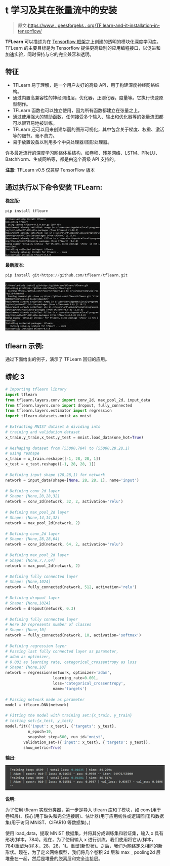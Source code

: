 # t 学习及其在张量流中的安装

> 原文:[https://www . geesforgeks . org/TF learn-and-it-installation-in-tensorflow/](https://www.geeksforgeeks.org/tflearn-and-its-installation-in-tensorflow/)

**TFLearn** 可以描述为在 [Tensorflow 框架](https://www.geeksforgeeks.org/introduction-tensor-tensorflow/)之上创建的透明的模块化深度学习库。TFLearn 的主要目标是为 Tensorflow 提供更高级别的应用编程接口，以促进和加速实验，同时保持与它的完全兼容和透明。

## 特征

*   TFLearn 易于理解，是一个用户友好的高级 API，用于构建深度神经网络结构。
*   通过内置高兼容性的神经网络层，优化器，正则化器，度量等。它执行快速原型制作。
*   TFLearn 函数也可以独立使用，因为所有函数都建立在张量之上。
*   通过使用强大的辅助函数，任何接受多个输入、输出和优化器等的张量流图都可以很容易地被训练。
*   TFLearn 还可以用来创建华丽的图形可视化，其中包含关于梯度、权重、激活等的细节。毫不费力。
*   易于放置设备以利用多个中央处理器/图形处理器。

许多最近流行的深度学习网络体系结构，如卷积、残差网络、LSTM、PReLU、BatchNorm、生成网络等，都是由这个高级 API 支持的。

**注意:** TFLearn v0.5 仅兼容 TensorFlow 版本

## **通过执行以下命令安装 TFLearn:**

**稳定版:**

```py
pip install tflearn
```

![](img/31a69f013294d205ea96b0b686cab9c1.png)

**最新版本:**

```py
pip install git+https://github.com/tflearn/tflearn.git
```

![](img/28a24e7ab01137452fdf433def4ed66e.png)

## tflearn 示例:

通过下面给出的例子，演示了 TFLearn 回归的应用。

## 蟒蛇 3

```py
# Importing tflearn library 
import tflearn
from tflearn.layers.conv import conv_2d, max_pool_2d, input_data
from tflearn.layers.core import dropout, fully_connected
from tflearn.layers.estimator import regression
import tflearn.datasets.mnist as mnist

# Extracting MNIST dataset & dividing into 
# training and validation dataset
x_train,y_train,x_test,y_test = mnist.load_data(one_hot=True)

# Reshaping dataset from (55000,784) to (55000,28,28,1) 
# using reshape
x_train = x_train.reshape([-1, 28, 28, 1])
x_test = x_test.reshape([-1, 28, 28, 1])

# Defining input shape (28,28,1) for network 
network = input_data(shape=[None, 28, 28, 1], name='input')

# Defining conv_2d layer 
# Shape: [None,28,28,32]
network = conv_2d(network, 32, 2, activation='relu')

# Defining max_pool_2d layer 
# Shape: [None,14,14,32]
network = max_pool_2d(network, 2)

# Defining conv_2d layer 
# Shape: [None,28,28,64]
network = conv_2d(network, 64, 2, activation='relu')

# Defining max_pool_2d layer 
# Shape: [None,7,7,64]
network = max_pool_2d(network, 2)

# Defining fully connected layer 
# Shape: [None,1024]
network = fully_connected(network, 512, activation='relu')

# Defining dropout layer 
# Shape: [None,1024]
network = dropout(network, 0.3)

# Defining fully connected layer
# Here 10 represents number of classes 
# Shape: [None,10]
network = fully_connected(network, 10, activation='softmax')

# Defining regression layer
# Passing last fully connected layer as parameter, 
# adam as optimizer, 
# 0.001 as learning rate, categorical_crossentropy as loss 
# Shape: [None,10]
network = regression(network, optimizer='adam', 
                     learning_rate=0.001, 
                     loss='categorical_crossentropy', 
                     name='targets')

# Passing network made as parameter
model = tflearn.DNN(network)

# Fitting the model with training set:{x_train, y_train} 
# testing set:{x_test, y_test}
model.fit({'input': x_test}, {'targets': y_test}, 
          n_epoch=10, 
          snapshot_step=500, run_id='mnist',
        validation_set=({'input': x_test}, {'targets': y_test}), 
        show_metric=True)
```

**输出:**

![](img/6f10c11a579c1a66ce0855e4aef1f991.png)

**说明:**

为了使用 tflearn 实现分类器，第一步是导入 tflearn 库和子模块，如 conv(用于卷积层)、核心(用于缺失和完全连接层)、估计器(用于应用线性或逻辑回归)和数据集(用于访问 MNIST、CIFAR10 等数据集)。)

使用 load_data，提取 MNIST 数据集，并将其分成训练集和验证集，输入 x 具有形状(样本，784)。现在，为了使用输入 x 进行训练，我们使用将它从(样本，784)重塑为(样本，28，28，1)。重塑(新形状)。之后，我们为网络定义相同的新形状。现在，为了定义网络模型，我们将几个卷积 2d 层和 max _ pooling2d 层堆叠在一起，然后是堆叠的脱离层和完全连接层。
